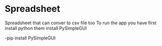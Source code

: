 # Spreadsheet
Spreadsheet that can conver to csv file too
To run the app you have first install python them install PySimpleGUI

-pip install PySimpleGUI
